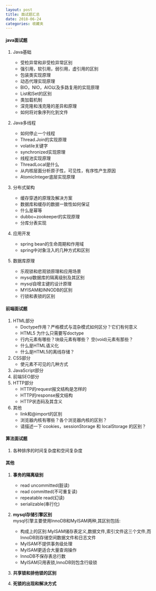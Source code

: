 ```yaml
---
layout: post
title: 面试题汇总
date: 2018-06-24
categories: 收藏夹
---
```


#### java面试题

1. Java基础 

    * 受检异常和非受检异常区别
    * 强引用，软引用，弱引用，虚引用的区别
    * 包装类实现原理
    * 动态代理实现原理
    * BIO，NIO，AIO以及多路复用的实现原理
    * List和Set的区别
    * 类加载机制
    * 深克隆和浅克隆的差异和原理
    * 如何将对象序列化到文件

2. Java多线程

    * 如何停止一个线程
    * Thread.Join的实现原理
    * volatile关键字
    * synchronized实现原理
    * 线程池实现原理
    * ThreadLocal是什么
    * 从内核层面分析原子性，可见性，有序性产生原因
    * AtomicInteger底层实现原理

3. 分布式架构

    * 缓存穿透的原理及解决方案
    * 数据库和缓存的数据一致性如何保证
    * 什么是幂等
    * dubbo+zookeeper的实现原理
    * 分库分表实现

4. 应用开发

    * spring bean的生命周期和作用域
    * spring中对象注入的几种方式和区别  

5. 数据库原理

    * 乐观锁和悲观锁原理和应用场景
    * mysql数据库的隔离级别及其区别
    * mysql自增主键的设计原理
    * MYISAM和INNODB的区别
    * 行锁和表锁的区别

#### 前端面试题

1. HTML部分
   * Doctype作用？严格模式与混杂模式如何区分？它们有何意义
   * HTML5 为什么只需要写doctype 
   * 行内元素有哪些？块级元素有哪些？ 空(void)元素有那些？
   * 什么是HTML语义化
   * 什么是HTML5的离线存储？
2. CSS部分
   * 使元素不可见的几种方式
3. JavaScript部分
4. 前端SEO部分
5. HTTP部分
   * HTTP的request报文结构是怎样的
   * HTTP的response报文结构
   * HTTP状态码及其含义
6. 其他
   * link和@import的区别
   * 浏览器内核有哪些？各个浏览器内核的区别？
   * 请描述一下 cookies，sessionStorage 和 localStorage 的区别？

#### 算法面试题

1. 各种排序的时间复杂度和空间复杂度

#### 其他

1. **事务的隔离级别**
   * read uncommitted(脏读)
   * read committed(不可重复读)
   * repeatable read(幻读)
   * serializable(串行化)


2. **mysql存储引擎区别**<br>
mysql引擎主要使用InnoDB和MyISAM两种,其区别包括:
   * 构成上的区别:MyISAM储存表定义,数据文件,索引文件这三个文件,而InnoDB则存储空间数据文件和日志文件
   * MyISAM不提供事务级处理
   * MyISAM更适合大量查询操作
   * InnoDB不保存表总行数
   * MyISAM只用表锁,InnoDB则包含行级锁
  
3. **共享锁和排他锁的区别**
4. **死锁的出现和解决方式**